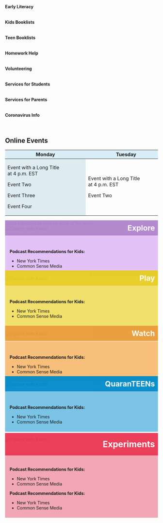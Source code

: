 <div class="row">
<div class="col-md-2">
<div class="row">
<div class="col-xs-6 col-sm-6 col-md-12">
<a style="text-decoration:none; font-weight:bold;" href="https://dar.to/2wtxmld">
<div class="row">
<div class="col-sm-3 text-align:center;">
<i class="fa fa-barcode fa-2x" style="color:#08728c; aria-hidden="true"></i>
</div>
<div class="col-sm-9">
Early Literacy<br />
<br /><br />
</div>
</div>
</a>
</div>
<div class="col-xs-6 col-sm-6 col-md-12">
<a style="text-decoration:none; font-weight:bold;" href="https://dar.to/2JggW2x">
<div class="row">
<div class="col-sm-3">
<i class="fa fa-book fa-2x" style="color:#08728c;" aria-hidden="true"></i>
</div>
<div class="col-sm-9">
Kids Booklists<br />
<br /><br />
</div>
</div>
</a>
</div>
<div class="col-xs-6 col-sm-6 col-md-12">
<a style="text-decoration:none; font-weight:bold;" href="https://dar.to/3e1FWIC">
<div class="row">
<div class="col-sm-3">
<i class="fa fa-calendar fa-2x" style="color:#08728c;" aria-hidden="true"></i>
</div>
<div class="col-sm-9">
Teen Booklists<br />
<br /><br />
</div>
</div>
</a>
</div>
<div class="col-xs-6 col-sm-6 col-md-12">
<a style="text-decoration:none; font-weight:bold;" href="https://dar.to/2XdwFHv">
<div class="row">
<div class="col-sm-3">
<i class="fa fa-envelope fa-2x" style="color:#08728c;" aria-hidden="true"></i>
</div>
<div class="col-sm-9">
Homework Help<br />
<br /><br />
</div>
</div>
</a>
</div>
<div class="col-xs-6 col-sm-6 col-md-12">
<a style="text-decoration:none; font-weight:bold;" href="https://dar.to/2ULX7Wa">
<div class="row">
<div class="col-sm-3">
<i class="fa fa-dollar fa-2x" style="color:#08728c;" aria-hidden="true"></i>
</div>
<div class="col-sm-9">
Volunteering<br />
<br /><br />
</div>
</div>
</a>
</div>
<div class="col-xs-6 col-sm-6 col-md-12">
<a style="text-decoration:none; font-weight:bold;" href="https://dar.to/2V2aem2">
<div class="row">
<div class="col-sm-3">
<i class="fa fa-check fa-2x" style="color:#08728c;" aria-hidden="true"></i>
</div>
<div class="col-sm-9">
Services for Students<br />
<br /><br />
</div>
</div>
</a>
</div>
<div class="col-xs-6 col-sm-6 col-md-12">
<a style="text-decoration:none; font-weight:bold;" href="https://dar.to/2UKo0Ld">
<div class="row">
<div class="col-sm-3">
<i class="fa fa-group fa-2x" style="color:#08728c;" aria-hidden="true"></i>
</div>
<div class="col-sm-9">
Services for Parents<br />
<br /><br />
</div>
</div>
</a>
</div>
<div class="col-xs-6 col-sm-6 col-md-12">
<a style="text-decoration:none; font-weight:bold;" href="https://dar.to/2V8K9Sa">
<div class="row">
<div class="col-sm-3">
<i class="fa fa-certificate fa-2x" style="color:#08728c;" aria-hidden="true"></i>
</div>
<div class="col-sm-9">
Coronavirus Info<br />
<br /><br />
</div>
</div>
</a>
</div>
</div>	

</div>
<div class="col-md-10">
<div class="table-responsive text-nowrap">
<h2>Online Events</h2>
<table class="table">
<thead style="background-color:#d9edf7;">
<tr>
<th scope="col">Monday</th>
<th scope="col">Tuesday</th>
<th scope="col">Wednesday</th>
<th scope="col">Thursday</th>
<th scope="col">Friday</th>
<th scope="col">Saturday</th>
<th scope="col">Sunday</th>
</tr>
</thead>
<tbody>
<tr>
<td style="background-color:#deecf2; word-wrap: break-word; white-space:normal; min-width: 250px;">

Event with a Long Title<br />
at 4 p.m. EST

Event Two

Event Three

Event Four

</td>
<td style="word-wrap: break-word; white-space:normal; min-width: 250px;">

Event with a Long Title<br />
at 4 p.m. EST

Event Two

</td>
<td style="background-color:#deecf2; word-wrap: break-word; white-space:normal; min-width: 250px;">

Event with a Long Title<br />
at 4 p.m. EST

Event Two

</td>
<td style="word-wrap: break-word; white-space:normal; min-width: 250px;">

Event with a Long Title<br />
at 4 p.m. EST

Event Two

</td>
<td style="background-color:#deecf2; word-wrap: break-word; white-space:normal; min-width: 250px;">

Event with a Long Title<br />
at 4 p.m. EST

Event Two

</td>
<td style="word-wrap: break-word; white-space:normal; min-width: 250px;">

Event with a Long Title<br />
at 4 p.m. EST

Event Two

</td>
<td style="background-color:#deecf2; word-wrap: break-word; white-space:normal; min-width: 250px;">

Event with a Long Title<br />
at 4 p.m. EST

Event Two

</td>
</tr>
</tbody>
</table>
<em>Scroll sideways to view all days of the week.</em>

</div>

</div>
</div>

<div class="container"> <!-- Adds spacing on the sides on mobile. Do I like this? -->
<div class="row">
<div class="col-md-12">
<div class="row">
<div class="col-md-6">
<div class="row">
<div class="xs-col-4 col-md-7 col-md-offset-5">
<img class="center-block" style="position:relative;z-index:9; max-width: 50%;" src="/uploads/departments/youth/Blog/kaitlin_explore2.png" alt="Explore with Kaitlin" />
<h2 style="font-size:1.75em !important; color:#fff; background-color:#B183CC;opacity: 0.95;margin-top:-35px;padding:10px 10px;z-index:10;position:relative; text-align: right;">Explore</h2>
</div>
</div>
<div class="row" style="margin-top:-20px !important;">
<div class="col-md-12" style="background-color:#e3c3f7; margin-top:-10px !important; padding:30px 15px 10px 15px;">

**Podcast Recommendations for Kids:**
* New York Times
* Common Sense Media

</div>
</div>
</div>
<div class="col-md-6">
<div class="row">
<div class="xs-col-4 col-md-7 col-md-offset-5">
<img class="center-block" style="position:relative;z-index:9; max-width: 50%;" src="/uploads/departments/youth/Blog/kaitlin_explore2.png" alt="Explore with Kaitlin" />
<h2 style="font-size:1.75em !important; color:#fff; background-color:#E7CD21;opacity: 0.95;margin-top:-35px;padding:10px 10px;z-index:10;position:relative; text-align: right;">Play</h2>
</div>
</div>
<div class="row" style="margin-top:-20px !important;">
<div class="col-md-12" style="background-color:#f2e06d; margin-top:-10px !important; padding:30px 15px 10px 15px;">

**Podcast Recommendations for Kids:**
* New York Times
* Common Sense Media

</div>
</div>
</div>
</div>
</div>
</div>
</div>
<br />

<div class="container"> <!-- Adds spacing on the sides on mobile. Do I like this? -->
<div class="row">
<div class="col-md-12">
<div class="row">
<div class="col-md-6">
<div class="row">
<div class="xs-col-4 col-md-7 col-md-offset-5">
<img class="center-block" style="position:relative;z-index:9; max-width: 50%;" src="/uploads/departments/youth/Blog/kaitlin_explore2.png" alt="Explore with Kaitlin" />
<h2 style="font-size:1.75em !important; color:#fff; background-color:#EB9C36;opacity: 0.95;margin-top:-35px;padding:10px 10px;z-index:10;position:relative; text-align: right;">Watch</h2>
</div>
</div>
<div class="row" style="margin-top:-20px !important;">
<div class="col-md-12" style="background-color:#f7bf7b; margin-top:-10px !important; padding:30px 15px 10px 15px;">

**Podcast Recommendations for Kids:**
* New York Times
* Common Sense Media

</div>
</div>
</div>
<div class="col-md-6">
<div class="row">
<div class="xs-col-4 col-md-7 col-md-offset-5">
<img class="center-block" style="position:relative;z-index:9; max-width: 50%;" src="/uploads/departments/youth/Blog/kaitlin_explore2.png" alt="Explore with Kaitlin" />
<h2 style="font-size:1.75em !important; color:#fff; background-color:#008BCA;opacity: 0.95;margin-top:-35px;padding:10px 10px;z-index:10;position:relative; text-align: right;">QuaranTEENs</h2>
</div>
</div>
<div class="row" style="margin-top:-20px !important;">
<div class="col-md-12" style="background-color:#7bc4e5; margin-top:-10px !important; padding:30px 15px 10px 15px;">

**Podcast Recommendations for Kids:**
* New York Times
* Common Sense Media

</div>
</div>
</div>
</div>
</div>
</div>
</div>
<br />

<div class="row">
<div class="col-md-12">
<div class="row">
<div class="xs-col-4 col-md-3 col-md-offset-9">
<img class="center-block" style="position:relative;z-index:9; max-width: 50%;" src="/uploads/departments/youth/Blog/kaitlin_explore2.png" alt="Explore with Kaitlin" />
<h2 style="font-size:2em !important; color:#fff; background-color:#EB3552;opacity: 0.95;margin-top:-30px;padding:20px 10px;z-index:10;position:relative; text-align: right;">Experiments</h2>
</div>
</div>
<div class="row" style="margin-top:-30px !important;">
<div class="col-md-12" style="background-color:#F1A8B4; margin-top:-10px !important; padding:30px 15px 10px 15px;">
<div class="row">
<div class="col-md-6"">

**Podcast Recommendations for Kids:**
* New York Times
* Common Sense Media

</div>
<div class="col-md-6">

**Podcast Recommendations for Kids:**
* New York Times
* Common Sense Media


</div>
</div>
</div>
</div>
</div>
</div>